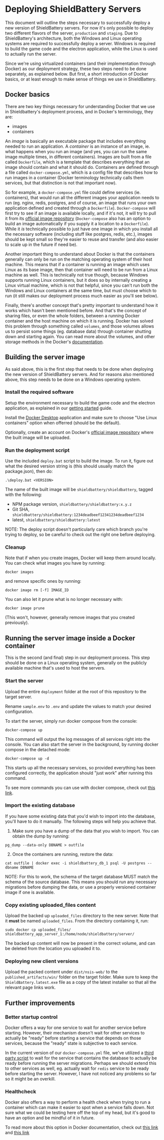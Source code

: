 # Deploying ShieldBattery Servers

This document will outline the steps necessary to successfully deploy a new version of ShieldBattery servers. For now it's only possible to deploy two different flavors of the server, `production` and `staging`. Due to ShieldBattery's architecture, both the Windows and Linux operating systems are required to successfully deploy a server. Windows is required to build the game code and the electron application, while the Linux is used to actually run the server.

Since we're using virtualized containers (and their implementation through Docker) as our deployment strategy, these two steps need to be done separately, as explained below. But first, a short introduction of Docker basics, or at least enough to make sense of things we use in ShieldBattery.

## Docker basics

There are two key things necessary for understanding Docker that we use in Shieldbattery's deployment process, and in Docker's terminology, they are:

- images
- containers

An _image_ is basically an executable package that includes everything needed to run an application. A _container_ is an instance of an image, ie. what happens when you run an image (and yes, you can run the same image multiple times, in different containers). Images are built from a file called `Dockerfile`, which is a template that describes everything that an image should contain and what it should do. Containers are defined through a file called `docker-compose.yml`, which is a config file that describes how to run images in a container (Docker terminology technically calls them services, but that distinction is not that important now).

So for example, a `docker-compose.yml` file could define services (ie. containers), that would run all the different images your application needs to run (eg. nginx, redis, postgres, and of course, an image that runs your own application defined and created through a `Dockerfile`). `Docker-compose` will first try to see if an image is available locally, and if it's not, it will try to pull it from its [official image repository](https://hub.docker.com/) (`Docker-compose` also has an option to build an image automatically if you supply it a location to a `Dockerfile`). While it _is_ technically possible to just have one image in which you install all the necessary software (including stuff like postgres, redis, etc.), images should be kept small so they're easier to reuse and transfer (and also easier to scale up in the future if need be).

Another important thing to understand about Docker is that the containers generally can only be run on the matching operating system of their host machine. This means that if a container is running an image which uses Linux as its base image, then that container will need to be run from a Linux machine as well. This is technically not true though, because Windows supports running Linux containers, but it does so by internally creating a Linux virtual machine, which is not that helpful, since you can't run both the Windows and Linux containers at the same time, but must choose which to run (it still makes our deployment process much easier as you'll see below).

Finally, there's another concept that's pretty important to understand how it works which hasn't been mentioned before. And that's the concept of sharing files, or even the whole folders, between a running Docker container and the host machine on which it is running. Docker has solved this problem through something called `volumes`, and those volumes allows us to persist some things (eg. database data) through container shutting down and starting again. You can read more about the volumes, and other storage methods in the Docker's [documentation](https://docs.docker.com/storage/).

## Building the server image

As said above, this is the first step that needs to be done when deploying the new version of ShieldBattery servers. And for reasons also mentioned above, this step needs to be done on a Windows operating system.

### Install the required software

Setup the environment necessary to build the game code and the electron application, as explained in our [getting started](./GETTING_STARTED.md) guide.

Install the [Docker Desktop](https://docs.docker.com/docker-for-windows/) application and make sure to choose "Use Linux containers" option when offerred (should be the default).

Optionally, create an account on Docker's [official image repository](https://hub.docker.com/) where the built image will be uploaded.

### Run the deployment script

Use the included `deploy.bat` script to build the image. To run it, figure out what the desired
version string is (this should usually match the package.json), then do:

```
.\deploy.bat <VERSION>
```

The name of the built image will be `shieldbattery/shieldbattery`, tagged with
the following:

- NPM package version, `shieldbattery/shieldbattery:x.y.z`
- Git SHA, `shieldbattery/shieldbattery:1234deadbeef12341234deadbeef1234`
- latest, `shieldbattery/shieldbattery:latest`

NOTE: The deploy script doesn't particularly care which branch you're trying to
deploy, so be careful to check out the right one before deploying.

### Cleanup

Note that if when you create images, Docker will keep them around locally. You can check what images
you have by running:

```
docker images
```

and remove specific ones by running:

```
docker image rm [-f] IMAGE_ID
```

You can also let it prune what is no longer necessary with:

```
docker image prune
```

(This won't, however, generally remove images that you created previously).

## Running the server image inside a Docker container

This is the second (and final) step in our deployment process. This step should be done on a Linux operating system, generally on the publicly available machine that's used to host the servers.

### Start the server

Upload the entire `deployment` folder at the root of this repository to the target server.

Rename `sample.env` to `.env` and update the values to match your desired configuration.

To start the server, simply run docker compose from the console:

```
docker-compose up
```

This command will output the log messages of all services right into the console. You can also start
the server in the background, by running docker compose in the detached mode:

```
docker-compose up -d
```

This starts up all the necessary services, so provided everything has been configured correctly, the
application should "just work" after running this command.

To see more commands you can use with docker compose, check out [this link](https://docs.docker.com/compose/reference/overview/).

### Import the existing database

If you have some existing data that you'd wish to import into the database, you'll have to do it manually. The following steps will help you achieve that.

1. Make sure you have a dump of the data that you wish to import. You can obtain the dump by running:

```
pg_dump --data-only DBNAME > outfile
```

2. Once the containers are running, restore the data:

```
cat outfile | docker exec -i shieldbattery_db_1 psql -U postgres --dbname DBNAME
```

NOTE: For this to work, the schema of the target database MUST match the schema of the source
database. This means you should run any necessary migrations before dumping the data, or use a
properly versioned container image if one is available.

### Copy existing uploaded_files content

Upload the backed up `uploaded_files` directory to the new server. Note that it **must** be named
`uploaded_files`. From the directory containing it, run:

```
sudo docker cp uploaded_files/ shieldbattery_app_server_1:/home/node/shieldbattery/server/
```

The backed up content will now be present in the correct volume, and can be deleted from the
location you uploaded it to.

### Deploying new client versions

Upload the packed content under `dist/nsis-web/` to the `published_artifacts/win/` folder on the
target folder. Make sure to keep the `ShieldBattery.latest.exe` file as a copy of the latest
installer so that all the relevant page links work.

## Further improvements

### Better startup control

Docker offers a way for one service to wait for another service before starting. However, their mechanism doesn't wait for other services to actually be "ready" before starting a service that depends on those services, because the "ready" state is subjective to each service.

In the current version of our `docker-compose.yml` file, we've utilized a [third party script](https://github.com/vishnubob/wait-for-it) to wait for the service that contains the database to actually be ready before running the server migrations. Perhaps we should extend this to other services as well, eg. actually wait for `redis` service to be ready before starting the server. However, I have not noticed any problems so far so it might be an overkill.

### Healthcheck

Docker also offers a way to perform a health check when trying to run a container which can make it easier to spot when a service falls down. Not sure what we could be testing here off the top of my head, but it's good to have an option and be mindful of it in future.

To read more about this option in Docker documentation, check out [this link](https://docs.docker.com/compose/compose-file/#healthcheck) and [this link](https://docs.docker.com/engine/reference/builder/#healthcheck)
